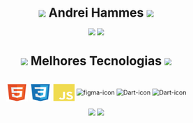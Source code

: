 
<h1 align="center">
  <img src="https://media.giphy.com/media/vGWZEktceb6HS/giphy.gif" width="30">
  Andrei Hammes <img src="https://media.giphy.com/media/vGWZEktceb6HS/giphy.gif" width="30">
</h1>


<div align="center">
  
  <img height="150em" src="https://github-readme-stats-sigma-five.vercel.app/api?username=andreihammes&show_icons=true&theme=midnight-purple&include_all_commits=true&count_private=true"/>
  <img height="150em" src="https://github-readme-stats-sigma-five.vercel.app/api/top-langs/?username=andreihammes&theme=midnight-purple&hide_border=false&&layout=compact"/>
</div>


<h1 align="center">
  <img src="https://media.giphy.com/media/mPJZA10THoWoTbW8uV/giphy.gif" width="30">
  Melhores Tecnologias <img src="https://media.giphy.com/media/mPJZA10THoWoTbW8uV/giphy.gif" width="30">
</h1>

<div  align="center"> 
  <div style="display: inline_block"><br>
    <img align="center" height="40" width="50" alt="html-icon" src="https://raw.githubusercontent.com/devicons/devicon/master/icons/html5/html5-original.svg">
    <img align="center" height="40" width="50" alt="css-icon" src="https://raw.githubusercontent.com/devicons/devicon/master/icons/css3/css3-original.svg">
    <img align="center" height="40" width="50" alt="js-icon"  src="https://raw.githubusercontent.com/devicons/devicon/master/icons/javascript/javascript-plain.svg">
    <img align ="center" height="40" width="50" alt="figma-icon" src="https://cdn.jsdelivr.net/gh/devicons/devicon/icons/figma/figma-original.svg" />
    <img align="center" alt="Dart-icon" height="40" width="50"  src="https://cdn.jsdelivr.net/gh/devicons/devicon/icons/dart/dart-original.svg">
    <img align="center" alt="Dart-icon" height="40" width="50" src="https://cdn.jsdelivr.net/gh/devicons/devicon/icons/git/git-original.svg" />
          
   </div>

<br>
  
  <img src="https://media.giphy.com/media/MwsLT5fj4c25fIn9Hm/giphy.gif" width="40">
  <img src="https://media.giphy.com/media/HU2H0A0sLnbiLgY6zX/giphy.gif" width="40">

  





